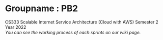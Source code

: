 # Groupname : PB2
CS333 Scalable Internet Service Architecture (Cloud with AWS)
Semester 2 Year 2022
<br>*You can see the working process of each sprints on our wiki page.*

